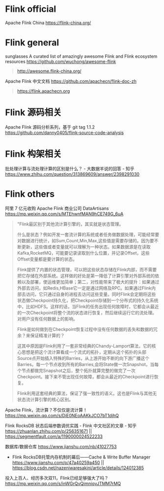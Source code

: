 

# Flink official

Apache Flink China https://flink-china.org/


# Flink general

sunglasses A curated list of amazingly awesome Flink and Flink ecosystem resources https://github.com/wuchong/awesome-flink
> http://awesome.flink-china.org/

Apache Flink 中文文档 https://github.com/apachecn/flink-doc-zh
> https://flink.apachecn.org

# Flink 源码相关

Apache Flink 源码分析系列，基于 git tag 1.1.2 https://github.com/danny0405/flink-source-code-analysis

# Flink 构架相关

批处理计算与流处理计算的区别是什么？ - 大数据羊说的回答 - 知乎 https://www.zhihu.com/question/313869609/answer/2398291030

# Flink others

阿里 7 亿元收购 Apache Flink 商业公司 DataArtisans https://mp.weixin.qq.com/s/MTEhwnfMAN9hCE749G_6uA
> "Flink最区别于其他流计算引擎的，其实就是状态管理。
>
> 什么是状态？例如开发一套流计算的系统或者任务做数据处理，可能经常要对数据进行统计，如Sum,Count,Min,Max,这些值是需要存储的。因为要不断更新，这些值或者变量就可以理解为一种状态。如果数据源是在读取Kafka,RocketMQ，可能要记录读取到什么位置，并记录Offset，这些Offset变量都是要计算的状态。
>
> Flink提供了内置的状态管理，可以把这些状态存储在Flink内部，而不需要把它存储在外部系统。这样做的好处是第一降低了计算引擎对外部系统的依赖以及部署，使运维更加简单；第二，对性能带来了极大的提升：如果通过外部去访问，如Redis,HBase它一定是通过网络及RPC。如果通过Flink内部去访问，它只通过自身的进程去访问这些变量。同时Flink会定期将这些状态做Checkpoint持久化，把Checkpoint存储到一个分布式的持久化系统中，比如HDFS。这样的话，当Flink的任务出现任何故障时，它都会从最近的一次Checkpoint将整个流的状态进行恢复，然后继续运行它的流处理。对用户没有任何数据上的影响。
>
> Flink是如何做到在Checkpoint恢复过程中没有任何数据的丢失和数据的冗余？来保证精准计算的？
>
> 这其中原因是Flink利用了一套非常经典的Chandy-Lamport算法，它的核心思想是把这个流计算看成一个流式的拓扑，定期从这个拓扑的头部Source点开始插入特殊的Barries，从上游开始不断的向下游广播这个Barries。每一个节点收到所有的Barries,会将State做一次Snapshot，当每个节点都做完Snapshot之后，整个拓扑就算完整的做完了一次Checkpoint。接下来不管出现任何故障，都会从最近的Checkpoint进行恢复。
>
> Flink利用这套经典的算法，保证了强一致性的语义。这也是Flink与其他无状态流计算引擎的核心区别。

Apache Flink，流计算？不仅仅是流计算！ https://mp.weixin.qq.com/s/DiE0NEoAAKkJCO7bT1djhQ

Flink RocksDB 状态后端参数调优实践 - Flink 中文社区的文章 - 知乎 https://zhuanlan.zhihu.com/p/256351671 || https://segmentfault.com/a/1190000024522233

数据库/数据仓库 https://www.jianshu.com/nb/41027753
- Flink RocksDB托管内存机制的幕后——Cache & Write Buffer Manager https://www.jianshu.com/p/47a40259a450 || https://blog.csdn.net/nazeniwaresakini/article/details/124012385

投入上百人、经历多次双11，Flink已经足够强大了吗？ https://mp.weixin.qq.com/s/inWGrQvQimniqvJTMM7rMQ
